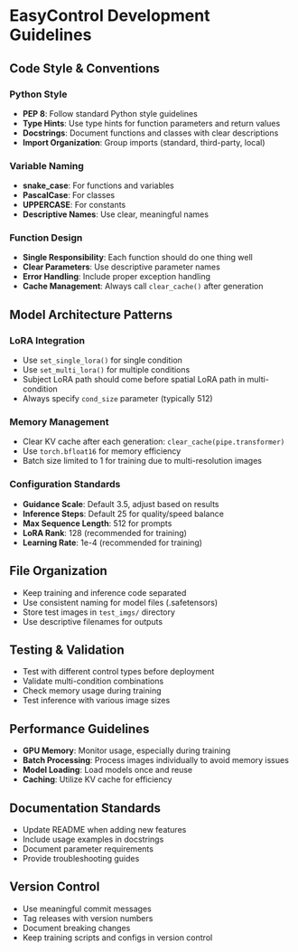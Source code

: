 # EasyControl Development Guidelines

## Code Style & Conventions

### Python Style
- **PEP 8**: Follow standard Python style guidelines
- **Type Hints**: Use type hints for function parameters and return values
- **Docstrings**: Document functions and classes with clear descriptions
- **Import Organization**: Group imports (standard, third-party, local)

### Variable Naming
- **snake_case**: For functions and variables
- **PascalCase**: For classes
- **UPPERCASE**: For constants
- **Descriptive Names**: Use clear, meaningful names

### Function Design
- **Single Responsibility**: Each function should do one thing well
- **Clear Parameters**: Use descriptive parameter names
- **Error Handling**: Include proper exception handling
- **Cache Management**: Always call `clear_cache()` after generation

## Model Architecture Patterns

### LoRA Integration
- Use `set_single_lora()` for single condition
- Use `set_multi_lora()` for multiple conditions
- Subject LoRA path should come before spatial LoRA path in multi-condition
- Always specify `cond_size` parameter (typically 512)

### Memory Management
- Clear KV cache after each generation: `clear_cache(pipe.transformer)`
- Use `torch.bfloat16` for memory efficiency
- Batch size limited to 1 for training due to multi-resolution images

### Configuration Standards
- **Guidance Scale**: Default 3.5, adjust based on results
- **Inference Steps**: Default 25 for quality/speed balance
- **Max Sequence Length**: 512 for prompts
- **LoRA Rank**: 128 (recommended for training)
- **Learning Rate**: 1e-4 (recommended for training)

## File Organization
- Keep training and inference code separated
- Use consistent naming for model files (.safetensors)
- Store test images in `test_imgs/` directory
- Use descriptive filenames for outputs

## Testing & Validation
- Test with different control types before deployment
- Validate multi-condition combinations
- Check memory usage during training
- Test inference with various image sizes

## Performance Guidelines
- **GPU Memory**: Monitor usage, especially during training
- **Batch Processing**: Process images individually to avoid memory issues
- **Model Loading**: Load models once and reuse
- **Caching**: Utilize KV cache for efficiency

## Documentation Standards
- Update README when adding new features
- Include usage examples in docstrings
- Document parameter requirements
- Provide troubleshooting guides

## Version Control
- Use meaningful commit messages
- Tag releases with version numbers
- Document breaking changes
- Keep training scripts and configs in version control